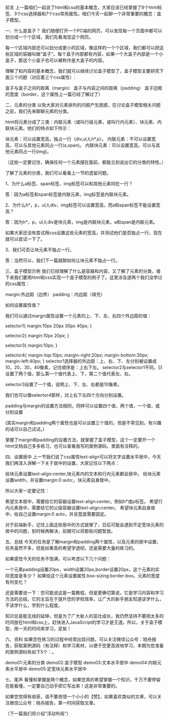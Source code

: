 前言
上一篇咱们一起说了html和css的基本概念，大家应该已经掌握了8个html标签、3个css选择器和7个css常用属性。咱们今天一起聊一个非常重要的概念：盒子模型。



一、什么是盒子？
我们随便打开一个PC端的网页，可以发现每一个页面中都可以划分成一个个区域，我们先看淘宝这个网页。




每一个区域内部还可以划分成更小的区域，像这样的一个个区域，我们都可以把这些区域的容器叫做“盒子”。每个盒子内部都有内容，如果一个大盒子内部是一个小盒子，那这个小盒子也可以被称作是大盒子的内容。

理解了和内容的基本概念，我们就可以继续讨论盒子模型了，盒子模型主要研究下面三个问题（对应着三个css属性）:

盒子与盒子之间的距离（margin）
盒子与内容之间的距离（padding）
盒子边框的宽度（border，这个属性上一篇已经了解过了）



二、元素的分类
以免大家对元素排列的问题产生困惑，在讨论盒子模型相关问题之前，我们先来聊聊元素的分类。

html将元素分成了三类：内联元素（或叫行级元素，或叫行内元素）、块元素、内联块元素。他们的特点如下所示：

块元素：可以设置宽高，独占一行（div,ul,li,h*,p）。
内联元素：不可以设置宽高，可以与其他元素同占一行(a,span)。
内联块元素：可以设置宽高，可以与其他元素同占一行(img)。


（这些一定要记住，确保任何一个元素摆在面前，都能立刻说出它的分类的特性。）

了解了元素的分类，我们可以看看上一节的遗留问题。

1、为什么a标签、span标签、img标签可以和其他元素同在一行？

答：因为a标签和span标签是内联元素，img标签是内联块元素。

2、为什么h*，p，ul,li,div，img标签可以设置宽高，而a和span标签不能设置宽高？

答：因为h*，p，ul,li,div是块元素，img是内联块元素，a和span是内联元素。

如果大家还没有尝试用css设置这些元素的宽高，并测试他们是否独占一行，现在就可以尝试一下了。

3、我们可否让块元素不独占一行。

答：当然可以，我们下一篇就聊如何让块元素不独占一行。



三、盒子模型示例
我们已经理解了什么是容器和内容，又了解了元素的分类，接下来我们要用html和css实现一个盒子模型的例子了。这里涉及道两个我们没学过的css属性：

margin:外边距（边界）
padding：内边距（填充）


如何设置属性值？

我们可以通过margin属性设置一个元素的上、下、左、右四个外边距的值：

selector1{
 margin:10px 20px 30px 40px;
}

selector2{ 
 margin:10px 20px;
}

selector3{ 
 margin:10px;
}

selector4{ 
 margin-top:10px; 
 margin-right:20px; 
 margin-bottom:30px; 
 margin-left:40px;
}
selector1选择器的外边距：上、右、下、左分别被设置成10，20，30，40像素，记住顺序是：上右下左。
selector2与selector1不同，只设置了两个值，那么第一个值代表上、下，第二个值代表左、右。

selector3设置了一个值，说明上、下、左、右都是10像素。

我们也可以像selector4那样，对上右下左四个方向分别设置。

padding与margin的设置方法相同，同样可以设置四个值，两个值，一个值，或分别设置

(其实margin和padding两个属性也是可以设置三个值的，但是不常见到，有兴趣的话可以自己试试。)

掌握了margin和padding的设置方法，就掌握了盒子模型，这个一定要开一个html文档自己多多练习，也可以查看我写的案例源码，里面有注释的。



四、设置居中
上一节我们说了css属性text-align可以将文字设置水平居中，今天我们再深入讲解一下关于居中的设置，大家记住以下两点：

给块元素设置text-align:center,块元素内的文本和行内元素都会居中。
给块元素设置width，并设置margin:0 auto;，块元素自身居中。


所以大家一定要记住：

希望文本居中，需要给它的容器设置text-align:center。例如h*或p标签。
希望行内元素居中，需要给它的父级容器设置text-align:center。
希望块元素自身居中，给自己设置margin:0 auto，并且宽度需要固定。


对于前端新手，记住上面这些居中的方式就够了，日后可能会遇到不定宽块元素的居中的问题，到时候再解决，前期可以将那些问题暂放。



五、总结
今天的任务是了解margin和padding两个属性，以及元素的居中设置，任务虽然不多，但是如果真的希望学透彻，还是需要大量的练习的。

如果感觉今天的任务不饱满，可以考虑以下几个问题：

一个元素padding设置20px，width设置20px,border设置20px，这个元素的实际宽度是多少？
如果给这个元素设置属性:box-sizing:border-box。元素的宽度有何变化？


还是需要说一下：您可能说这是一篇教程，但是更确切第说，它是学习内容和学习方法的总结，它的主旨在于提升您的学校效率，让广大的新手朋友知道该学什么，不该学什么，学到什么程度。

知识总是能无线的延伸，但是为了广大新人的茁壮成长，我仍然坚持不要把太多的时间放在html和css上，赶快进入JavaScript的学习才是王道。所以，关于盒子模型，用一天的时间来学习，足矣！



六、资料
如果您在练习的过程中经常出现问题，可以关注微信公众号：晓舟报告，获取案例源码（有注释）和学习素材，以便于您更高效地学习，本期为您准备的案例源码有如下5个：。

demo01:元素的分类
demo02:盒子模型
demo03:文本水平居中
demo04:内联元素水平居中
demo05:定宽块元素水平居中


七、尾声
看懂和掌握是两个概念，如果您真的希望掌握一个知识，千万不要停留在能看懂，一定要自己动手把它写出来！这是非常重要的。

如果您觉得有收获，请不要吝惜一个小小的【赞】，如果喜欢类似的文章，可以关注微信公众号：晓舟报告，第一时间获取文章。

（下一篇我们将介绍“浮动布局”）